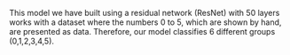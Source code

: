 This model we have built using a residual network (ResNet) with 50 layers works with a dataset where the numbers 0 to 5, 
which are shown by hand, are presented as data. Therefore, our model classifies 6 different groups (0,1,2,3,4,5).
